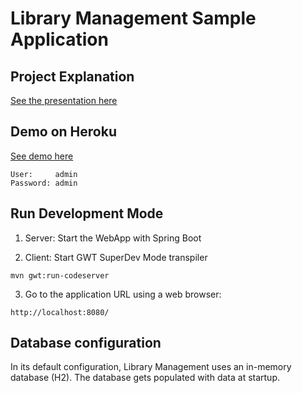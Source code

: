 # Library Management Sample Application
## Project Explanation

[See the presentation here](https://docs.google.com/presentation/d/14zQbTPPNoDg-lROO9TSX-I-optgUjLFZPjHyEdcctGo/edit#slide=id.p)

## Demo on Heroku

[See demo here](http://ikoval-library-management.herokuapp.com/)
 
 ```shell
User:     admin
Password: admin
```

## Run Development Mode
1. Server: Start the WebApp with Spring Boot
   
2. Client: Start GWT SuperDev Mode transpiler
 ```shell
mvn gwt:run-codeserver
```
3. Go to the application URL using a web browser:
 ```http
http://localhost:8080/
```
## Database configuration
In its default configuration, Library Management uses an in-memory database (H2). The database gets populated with data at startup.
